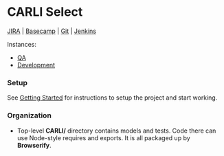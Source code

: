 # CARLI Select #

[JIRA] | [Basecamp] | [Git] | [Jenkins]

Instances:
* [QA]
* [Development]


### Setup ###
See [Getting Started] for instructions to setup the project and start working.


### Organization ###
* Top-level __CARLI/__ directory contains models and tests. Code there can use Node-style requires and exports. It is all packaged up by **Browserify**.


[JIRA]: https://jira.pixotech.com/browse/CARLI
[Basecamp]: https://pixotech.basecamphq.com/projects/11139052-carli-web-application-phase-iii
[Git]: https://bitbucket.org/pixotech/carli-select
[Jenkins]: https://jenkins.pixotech.com/job/view/CARLI
[Development]: http://carli.dev.pixotech.com
[QA]: http://carli.qa.pixotech.com
[Getting Started]: docs/getting-started.md

